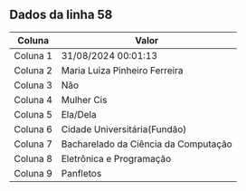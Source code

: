 ## Dados da linha 58

| Coluna | Valor |
|--------|-------|
| Coluna 1 | 31/08/2024 00:01:13 |
| Coluna 2 | Maria Luiza Pinheiro Ferreira |
| Coluna 3 | Não |
| Coluna 4 | Mulher Cis |
| Coluna 5 | Ela/Dela |
| Coluna 6 | Cidade Universitária(Fundão) |
| Coluna 7 | Bacharelado da Ciência da Computação |
| Coluna 8 | Eletrônica e Programação |
| Coluna 9 | Panfletos |
